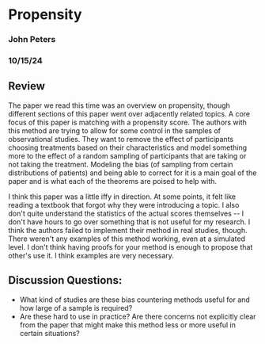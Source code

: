 #  Propensity

### John Peters

### 10/15/24

## Review 

The paper we read this time was an overview on propensity, though different sections of this paper went over adjacently related topics. A core focus of this paper is matching with a propensity score. The authors with this method are trying to allow for some control in the samples of observational studies. They want to remove the effect of participants choosing treatments based on their characteristics and model something more to the effect of a random sampling of participants that are taking or not taking the treatment. Modeling the bias (of sampling from certain distributions of patients) and being able to correct for it is a main goal of the paper and is what each of the theorems are poised to help with.

I think this paper was a little iffy in direction. At some points, it felt like reading a textbook that forgot why they were introducing a topic. I also don't quite understand the statistics of the actual scores themselves -- I don't have hours to go over something that is not useful for my research. I think the authors failed to implement their method in real studies, though. There weren't any examples of this method working, even at a simulated level. I don't think having proofs for your method is enough to propose that other's use it. I think examples are very necessary.

## Discussion Questions:
- What kind of studies are these bias countering methods useful for and how large of a sample is required?
- Are these hard to use in practice? Are there concerns not explicitly clear from the paper that might make this method less or more useful in certain situations?